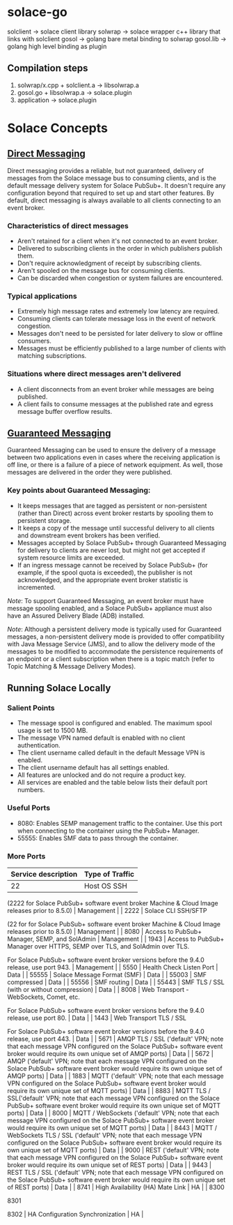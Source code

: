 # solace-go

solclient -> solace client library
solwrap   -> solace wrapper c++ library that links with solclient
gosol     -> golang bare metal binding to solwrap
gosol.lib -> golang high level binding as plugin

## Compilation steps
1. solwrap/x.cpp + solclient.a -> libsolwrap.a
2. gosol.go + libsolwrap.a -> solace.plugin
3. application -> solace.plugin

# Solace Concepts
## [Direct Messaging](https://docs.solace.com/PubSub-Basics/Direct-Messages.htm)
Direct messaging provides a reliable, but not guaranteed, delivery of messages from the Solace message bus to consuming clients, 
and is the default message delivery system for Solace PubSub+. 
It doesn't require any configuration beyond that required to set up and start other features. 
By default, direct messaging is always available to all clients connecting to an event broker.

### Characteristics of direct messages
* Aren't retained for a client when it's not connected to an event broker.
* Delivered to subscribing clients in the order in which publishers publish them.
* Don't require acknowledgment of receipt by subscribing clients.
* Aren't spooled on the message bus for consuming clients.
* Can be discarded when congestion or system failures are encountered.

### Typical applications
* Extremely high message rates and extremely low latency are required.
* Consuming clients can tolerate message loss in the event of network congestion.
* Messages don't need to be persisted for later delivery to slow or offline consumers.
* Messages must be efficiently published to a large number of clients with matching subscriptions.

### Situations where direct messages aren't delivered
* A client disconnects from an event broker while messages are being published.
* A client fails to consume messages at the published rate and egress message buffer overflow results.


## [Guaranteed Messaging](https://docs.solace.com/PubSub-Basics/Guaranteed-Messages.htm)
Guaranteed Messaging can be used to ensure the delivery of a message between two applications even in cases where 
the receiving application is off line, or there is a failure of a piece of network equipment. 
As well, those messages are delivered in the order they were published.

### Key points about Guaranteed Messaging:
* It keeps messages that are tagged as persistent or non-persistent (rather than Direct) across event broker restarts by spooling them to persistent storage.
* It keeps a copy of the message until successful delivery to all clients and downstream event brokers has been verified.
* Messages accepted by Solace PubSub+ through Guaranteed Messaging for delivery to clients are never lost, but might not get accepted if system resource limits are exceeded. 
* If an ingress message cannot be received by Solace PubSub+ (for example, if the spool quota is exceeded), the publisher is not acknowledged, and the appropriate event broker statistic is incremented.

*Note*: To support Guaranteed Messaging, an event broker must have message spooling enabled, and a Solace PubSub+ appliance must also have an Assured Delivery Blade (ADB) installed.

*Note*: Although a persistent delivery mode is typically used for Guaranteed messages, a non-persistent delivery mode is provided to offer compatibility with Java Message Service (JMS), 
and to allow the delivery mode of the messages to be modified to accommodate the persistence requirements of an endpoint or a client subscription when there is a topic match 
(refer to Topic Matching & Message Delivery Modes).



## Running Solace Locally

### Salient Points
* The message spool is configured and enabled. The maximum spool usage is set to 1500 MB.
* The message VPN named default is enabled with no client authentication.
* The client username called default in the default Message VPN is enabled. 
* The client username default has all settings enabled.
* All features are unlocked and do not require a product key.
* All services are enabled and the table below lists their default port numbers.

### Useful Ports
* 8080: Enables SEMP management traffic to the container. Use this port when connecting to the container using the PubSub+ Manager.
* 55555: Enables SMF data to pass through the container.

### More Ports

| Service description | Type of Traffic                                                                                                                                                               |
| ------------------- | ----------------------------------------------------------------------------------------------------------------------------------------------------------------------------- |
| 22                  | Host OS SSH

(2222 for Solace PubSub+ software event broker Machine & Cloud Image releases prior to 8.5.0)                                                                    | Management |
| 2222                | Solace CLI SSH/SFTP

(22 for for Solace PubSub+ software event broker Machine & Cloud Image releases prior to 8.5.0)                                                          | Management |
| 8080                | Access to PubSub+ Manager, SEMP, and SolAdmin                                                                                                                                 | Management |
| 1943                | Access to PubSub+ Manager over HTTPS, SEMP over TLS, and SolAdmin over TLS.

For Solace PubSub+ software event broker versions before the 9.4.0 release, use port 943.        | Management |
| 5550                | Health Check Listen Port                                                                                                                                                      | Data |
| 55555               | Solace Message Format (SMF)                                                                                                                                                   | Data |
| 55003               | SMF compressed                                                                                                                                                                | Data |
| 55556               | SMF routing                                                                                                                                                                   | Data |
| 55443               | SMF TLS / SSL (with or without compression)                                                                                                                                   | Data |
| 8008                | Web Transport - WebSockets, Comet, etc.

For Solace PubSub+ software event broker versions before the 9.4.0 release, use port 80.                                             | Data |
| 1443                | Web Transport TLS / SSL

For Solace PubSub+ software event broker versions before the 9.4.0 release, use port 443.                                                            | Data |
| 5671                | AMQP TLS / SSL ('default' VPN; note that each message VPN configured on the Solace PubSub+ software event broker would require its own unique set of AMQP ports)              | Data |
| 5672                | AMQP ('default' VPN; note that each message VPN configured on the Solace PubSub+ software event broker would require its own unique set of AMQP ports)                        | Data |
| 1883                | MQTT ('default' VPN; note that each message VPN configured on the Solace PubSub+ software event broker would require its own unique set of MQTT ports)                        | Data |
| 8883                | MQTT TLS / SSL('default' VPN; note that each message VPN configured on the Solace PubSub+ software event broker would require its own unique set of MQTT ports)               | Data |
| 8000                | MQTT / WebSockets ('default' VPN; note that each message VPN configured on the Solace PubSub+ software event broker would require its own unique set of MQTT ports)           | Data |
| 8443                | MQTT / WebSockets TLS / SSL ('default' VPN; note that each message VPN configured on the Solace PubSub+ software event broker would require its own unique set of MQTT ports) | Data |
| 9000                | REST ('default' VPN; note that each message VPN configured on the Solace PubSub+ software event broker would require its own unique set of REST ports)                        | Data |
| 9443                | REST TLS / SSL ('default' VPN; note that each message VPN configured on the Solace PubSub+ software event broker would require its own unique set of REST ports)              | Data |
| 8741                | High Availability (HA) Mate Link                                                                                                                                              | HA |
| 8300

8301

8302    | HA Configuration Synchronization                                                                                                                                              | HA |